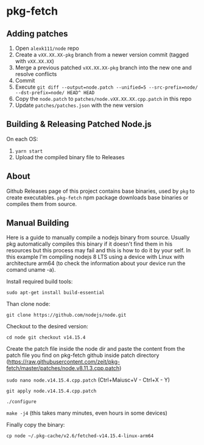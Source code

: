 # pkg-fetch

## Adding patches

1. Open `alexk111/node` repo
2. Create a `vXX.XX.XX-pkg` branch from a newer version commit (tagged with `vXX.XX.XX`)
3. Merge a previous patched `vXX.XX.XX-pkg` branch into the new one and resolve conflicts
4. Commit
5. Execute `git diff --output=node.patch --unified=5 --src-prefix=node/ --dst-prefix=node/ HEAD^ HEAD`
6. Copy the `node.patch` to `patches/node.vXX.XX.XX.cpp.patch` in this repo
7. Update `patches/patches.json` with the new version

## Building & Releasing Patched Node.js

On each OS:

1. `yarn start`
2. Upload the compiled binary file to Releases

## About

Github Releases page of this project contains base binaries,
used by `pkg` to create executables. `pkg-fetch` npm package
downloads base binaries or compiles them from source.

## Manual Building

Here is a guide to manually compile a nodejs binary from source. Usually pkg automatically compiles this binary if it doesn't find them in his resources but this process may fail and this is how to do it by your self. In this example I'm compiling nodejs 8 LTS using a device with Linux with architecture arm64 (to check the information about your device run the comand uname -a).

Install required build tools:

`sudo apt-get install build-essential`

Than clone node:

`git clone https://github.com/nodejs/node.git`

Checkout to the desired version:

`cd node git checkout v14.15.4`

Create the patch file inside the node dir and paste the content from the patch file you find on pkg-fetch github inside patch directory (https://raw.githubusercontent.com/zeit/pkg-fetch/master/patches/node.v8.11.3.cpp.patch)

`sudo nano node.v14.15.4.cpp.patch` (Ctrl+Maiusc+V - Ctrl+X - Y)

`git apply node.v14.15.4.cpp.patch`

`./configure`

`make -j4` (this takes many minutes, even hours in some devices)

Finally copy the binary:

`cp node ~/.pkg-cache/v2.6/fetched-v14.15.4-linux-arm64`
